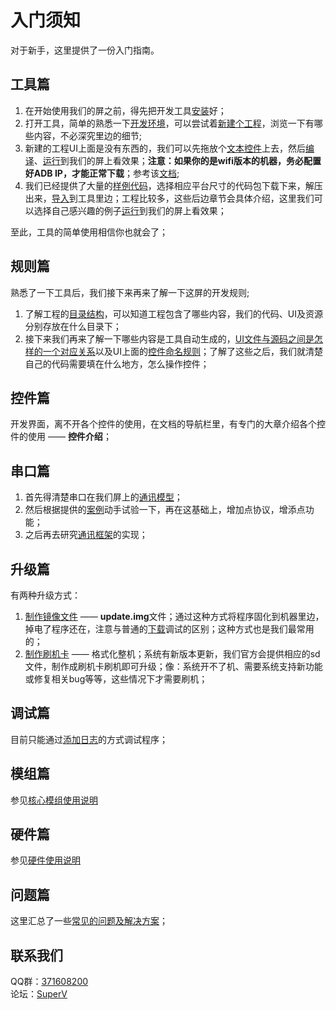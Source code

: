 # 入门须知
对于新手，这里提供了一份入门指南。

## 工具篇
1. 在开始使用我们的屏之前，得先把开发工具[安装](download.md)好；
2. 打开工具，简单的熟悉一下[开发环境](flywizOS_ide_snapshot.md)，可以尝试着[新建个工程](new_flywizOS_project.md)，浏览一下有哪些内容，不必深究里边的细节;
3. 新建的工程UI上面是没有东西的，我们可以先拖放个[文本控件](textview.md)上去，然后[编译](how_to_compile_flywizOS.md)、[运行](run_project.md)到我们的屏上看效果；**注意：如果你的是wifi版本的机器，务必配置好ADB IP，才能正常下载**；参考该[文档](run_project.md);
4. 我们已经提供了大量的[样例代码](demo_download.md)，选择相应平台尺寸的代码包下载下来，解压出来，[导入](import_project.md)到工具里边；工程比较多，这些后边章节会具体介绍，这里我们可以选择自己感兴趣的例子[运行](run_project.md)到我们的屏上看效果； <br/>

至此，工具的简单使用相信你也就会了；

## 规则篇
熟悉了一下工具后，我们接下来再来了解一下这屏的开发规则; <br/>
1. 了解工程的[目录结构](project_structure.md)，可以知道工程包含了哪些内容，我们的代码、UI及资源分别存放在什么目录下；
2. 接下来我们再来了解一下哪些内容是工具自动生成的，[UI文件与源码之间是怎样的一个对应关系](ftu_and_source_relationships.md)以及UI上面的[控件命名规则](named_rule.md)；了解了这些之后，我们就清楚自己的代码需要填在什么地方，怎么操作控件；

## 控件篇
开发界面，离不开各个控件的使用，在文档的导航栏里，有专门的大章介绍各个控件的使用 —— **控件介绍**；

## 串口篇
1. 首先得清楚串口在我们屏上的[通讯模型](serial_introdoction.md)；
2. 然后根据提供的[案例](serial_example.md)动手试验一下，再在这基础上，增加点协议，增添点功能；
3. 之后再去研究[通讯框架](serial_framework.md)的实现；

## 升级篇
有两种升级方式：
1. [制作镜像文件](make_image.md) —— **update.img**文件；通过这种方式将程序固化到机器里边，掉电了程序还在，注意与普通的[下载](adb_debug.md)调试的区别；这种方式也是我们最常用的；
2. [制作刷机卡](sd_boot.md) —— 格式化整机；系统有新版本更新，我们官方会提供相应的sd文件，制作成刷机卡刷机即可升级；像：系统开不了机、需要系统支持新功能或修复相关bug等等，这些情况下才需要刷机；

## 调试篇
目前只能通过[添加日志](logcat.md)的方式调试程序；

## 模组篇
参见[核心模组使用说明](core_module.md)

## 硬件篇
参见[硬件使用说明](hardware.md)

## 问题篇
这里汇总了一些[常见的问题及解决方案](problems.md)；

## 联系我们
QQ群：[371608200](//shang.qq.com/wpa/qunwpa?idkey=da6e12d1773a7e55295a0accd2a46ad51aece61657fe55a2f8277f4cd91dc56a)<br/>
论坛：[SuperV](http://bbs.zkswe.com/forum.php)